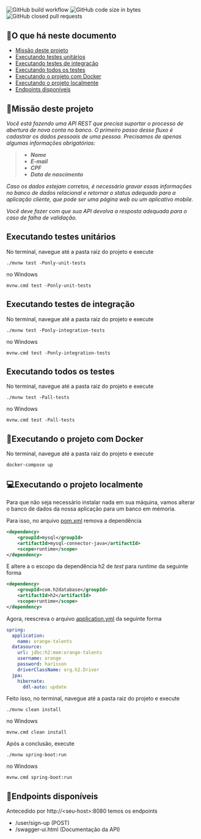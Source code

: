 ##

![GitHub build workflow](https://img.shields.io/github/workflow/status/HarissonNascimento/orange-talents-challenge/orange-talents-CI)
![GitHub code size in bytes](https://img.shields.io/github/languages/code-size/HarissonNascimento/orange-talents-challenge)
![GitHub closed pull requests](https://img.shields.io/github/issues-pr-closed/HarissonNascimento/orange-talents-challenge)

## :speech_balloon:O que há neste documento
- [Missão deste projeto](https://github.com/HarissonNascimento/orange-talents-challenge#hammermissão-deste-projeto)
- [Executando testes unitários](https://github.com/HarissonNascimento/orange-talents-challenge#executando-testes-unitários)
- [Executando testes de integração](https://github.com/HarissonNascimento/orange-talents-challenge#executando-testes-de-integração)
- [Executando todos os testes](https://github.com/HarissonNascimento/orange-talents-challenge#executando-todos-os-testes)
- [Executando o projeto com Docker](https://github.com/HarissonNascimento/orange-talents-challenge#whaleexecutando-o-projeto-com-docker)
- [Executando o projeto localmente](https://github.com/HarissonNascimento/orange-talents-challenge#computerexecutando-o-projeto-localmente)
- [Endpoints disponíveis](https://github.com/HarissonNascimento/orange-talents-challenge#mag_rightendpoints-disponíveis)

## :hammer:Missão deste projeto

_Você está fazendo uma API REST que precisa suportar o processo de abertura de nova conta no banco. O primeiro passo desse fluxo é cadastrar os dados pessoais de uma pessoa. Precisamos de apenas algumas informações obrigatórias:_
> - _**Nome**_
> - _**E-mail**_
> - _**CPF**_
> - _**Data de nascimento**_

_Caso os dados estejam corretos, é necessário gravar essas informações no banco de dados relacional e retornar o status adequado para a aplicação cliente, que pode ser uma página web ou um aplicativo mobile._

_Você deve fazer com que sua API devolva a resposta adequada para o caso de falha de validação._

## Executando testes unitários

No terminal, navegue até a pasta raiz do projeto e execute

```shell
./mvnw test -Ponly-unit-tests
```
no Windows

```shell
mvnw.cmd test -Ponly-unit-tests
```

## Executando testes de integração

No terminal, navegue até a pasta raiz do projeto e execute

```shell
./mvnw test -Ponly-integration-tests
```
no Windows

```shell
mvnw.cmd test -Ponly-integration-tests
```

## Executando todos os testes

No terminal, navegue até a pasta raiz do projeto e execute

```shell
./mvnw test -Pall-tests
```
no Windows

```shell
mvnw.cmd test -Pall-tests
```

## :whale:Executando o projeto com Docker

No terminal, navegue até a pasta raiz do projeto e execute

```shell
docker-compose up
```

## :computer:Executando o projeto localmente

Para que não seja necessário instalar nada em sua máquina, vamos alterar o banco de dados da nossa aplicação para um banco em mémoria.

Para isso, no arquivo [pom.xml](https://github.com/HarissonNascimento/orange-talents-challenge/blob/main/pom.xml) remova a dependência

```xml
<dependency>
    <groupId>mysql</groupId>
    <artifactId>mysql-connector-java</artifactId>
    <scope>runtime</scope>
</dependency>
```
E altere a o escopo da dependência h2 de _test_ para _runtime_ da seguinte forma

```xml
<dependency>
    <groupId>com.h2database</groupId>
    <artifactId>h2</artifactId>
    <scope>runtime</scope>
</dependency>
```

Agora, reescreva o arquivo [application.yml](https://github.com/HarissonNascimento/orange-talents-challenge/blob/main/src/main/resources/application.yml) da seguinte forma

```yml
spring:
  application:
    name: orange-talents
  datasource:
    url: jdbc:h2:mem:orange-talents
    username: orange
    password: harisson
    driverClassName: org.h2.Driver
  jpa:
    hibernate:
      ddl-auto: update
```

Feito isso, no terminal, navegue até a pasta raiz do projeto e execute

```shell
./mvnw clean install 
```

no Windows

```shell
mvnw.cmd clean install 
```

Após a conclusão, execute

```shell
./mvnw spring-boot:run
```

no Windows

```shell
mvnw.cmd spring-boot:run
```

## :mag_right:Endpoints disponíveis

Antecedido por http://\<seu-host\>:8080 temos os endpoints

- /user/sign-up \(POST\) 
- /swagger-ui.html \(Documentação da API\)




